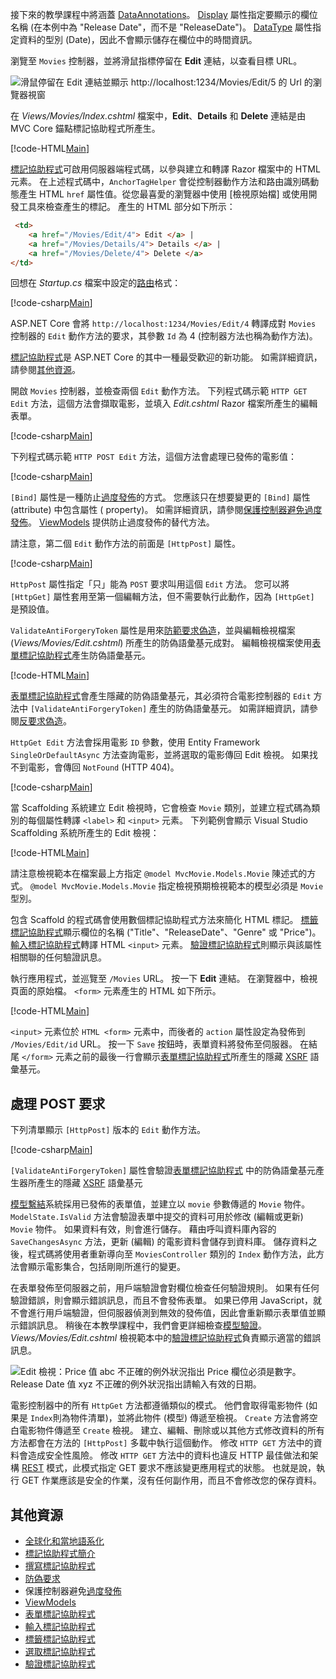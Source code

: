 
接下來的教學課程中將涵蓋 [DataAnnotations](http://msdn.microsoft.com/library/system.componentmodel.dataannotations.aspx)。 [Display](https://msdn.microsoft.com/library/system.componentmodel.dataannotations.displayattribute.aspx) 屬性指定要顯示的欄位名稱 (在本例中為 "Release Date"，而不是 "ReleaseDate")。 [DataType](https://msdn.microsoft.com/library/system.componentmodel.dataannotations.datatypeattribute.aspx) 屬性指定資料的型別 (Date)，因此不會顯示儲存在欄位中的時間資訊。

瀏覽至 `Movies` 控制器，並將滑鼠指標停留在 **Edit** 連結，以查看目標 URL。

![滑鼠停留在 Edit 連結並顯示 http://localhost:1234/Movies/Edit/5 的 Url 的瀏覽器視窗](../../tutorials/first-mvc-app/controller-methods-views/_static/edit7.png)

在 *Views/Movies/Index.cshtml* 檔案中，**Edit**、**Details**  和 **Delete** 連結是由 MVC Core 錨點標記協助程式所產生。

[!code-HTML[Main](../../tutorials/first-mvc-app/start-mvc/sample/MvcMovie/Views/Movies/IndexOriginal.cshtml?highlight=1-3&range=46-50)]

[標記協助程式](xref:mvc/views/tag-helpers/intro)可啟用伺服器端程式碼，以參與建立和轉譯 Razor 檔案中的 HTML 元素。 在上述程式碼中，`AnchorTagHelper` 會從控制器動作方法和路由識別碼動態產生 HTML `href` 屬性值。從您最喜愛的瀏覽器中使用 [檢視原始檔] 或使用開發工具來檢查產生的標記。 產生的 HTML 部分如下所示：

```html
 <td>
    <a href="/Movies/Edit/4"> Edit </a> |
    <a href="/Movies/Details/4"> Details </a> |
    <a href="/Movies/Delete/4"> Delete </a>
</td>
```

回想在 *Startup.cs* 檔案中設定的[路由](xref:mvc/controllers/routing)格式：

[!code-csharp[Main](../../tutorials/first-mvc-app/start-mvc/sample/MvcMovie/Startup.cs?name=snippet_1&highlight=5)]

ASP.NET Core 會將 `http://localhost:1234/Movies/Edit/4` 轉譯成對 `Movies` 控制器的 `Edit` 動作方法的要求，其參數 `Id` 為 4 (控制器方法也稱為動作方法)。

[標記協助程式](xref:mvc/views/tag-helpers/intro)是 ASP.NET Core 的其中一種最受歡迎的新功能。 如需詳細資訊，請參閱[其他資源](#additional-resources)。

開啟 `Movies` 控制器，並檢查兩個 `Edit` 動作方法。 下列程式碼示範 `HTTP GET Edit` 方法，這個方法會擷取電影，並填入 *Edit.cshtml* Razor 檔案所產生的編輯表單。

[!code-csharp[Main](../../tutorials/first-mvc-app/start-mvc/sample/MvcMovie/Controllers/MC1.cs?name=snippet_edit1)]

下列程式碼示範 `HTTP POST Edit` 方法，這個方法會處理已發佈的電影值：

[!code-csharp[Main](../../tutorials/first-mvc-app/start-mvc/sample/MvcMovie/Controllers/MC1.cs?name=snippet_edit2)]

`[Bind]` 屬性是一種防止[過度發佈](https://docs.microsoft.com/aspnet/mvc/overview/getting-started/getting-started-with-ef-using-mvc/implementing-basic-crud-functionality-with-the-entity-framework-in-asp-net-mvc-application#overpost)的方式。 您應該只在想要變更的 `[Bind]` 屬性 (attribute) 中包含屬性 ( property)。 如需詳細資訊，請參閱[保護控制器避免過度發佈](http://www.asp.net/mvc/overview/getting-started/getting-started-with-ef-using-mvc/implementing-basic-crud-functionality-with-the-entity-framework-in-asp-net-mvc-application#overpost)。 [ViewModels](http://rachelappel.com/use-viewmodels-to-manage-data-amp-organize-code-in-asp-net-mvc-applications/) 提供防止過度發佈的替代方法。

請注意，第二個 `Edit` 動作方法的前面是 `[HttpPost]` 屬性。

[!code-csharp[Main](../../tutorials/first-mvc-app/start-mvc/sample/MvcMovie/Controllers/MC1.cs?name=snippet_edit2&highlight=4)]

`HttpPost` 屬性指定「只」能為 `POST` 要求叫用這個 `Edit` 方法。 您可以將 `[HttpGet]` 屬性套用至第一個編輯方法，但不需要執行此動作，因為 `[HttpGet]` 是預設值。

`ValidateAntiForgeryToken` 屬性是用來[防範要求偽造](xref:security/anti-request-forgery)，並與編輯檢視檔案 (*Views/Movies/Edit.cshtml*) 所產生的防偽語彙基元成對。 編輯檢視檔案使用[表單標記協助程式](xref:mvc/views/working-with-forms)產生防偽語彙基元。

[!code-HTML[Main](../../tutorials/first-mvc-app/start-mvc/sample/MvcMovie/Views/Movies/Edit.cshtml?range=9)]

[表單標記協助程式](xref:mvc/views/working-with-forms)會產生隱藏的防偽語彙基元，其必須符合電影控制器的 `Edit` 方法中 `[ValidateAntiForgeryToken]` 產生的防偽語彙基元。 如需詳細資訊，請參閱[反要求偽造](xref:security/anti-request-forgery)。

`HttpGet Edit` 方法會採用電影 `ID` 參數，使用 Entity Framework `SingleOrDefaultAsync` 方法查詢電影，並將選取的電影傳回 Edit 檢視。 如果找不到電影，會傳回 `NotFound` (HTTP 404)。

[!code-csharp[Main](../../tutorials/first-mvc-app/start-mvc/sample/MvcMovie/Controllers/MC1.cs?name=snippet_edit1)]

當 Scaffolding 系統建立 Edit 檢視時，它會檢查 `Movie` 類別，並建立程式碼為類別的每個屬性轉譯 `<label>` 和 `<input>` 元素。 下列範例會顯示 Visual Studio Scaffolding 系統所產生的 Edit 檢視：

[!code-HTML[Main](../../tutorials/first-mvc-app/start-mvc/sample/MvcMovie/Views/Movies/EditCopy.cshtml?highlight=1)]

請注意檢視範本在檔案最上方指定 `@model MvcMovie.Models.Movie` 陳述式的方式。 `@model MvcMovie.Models.Movie` 指定檢視預期檢視範本的模型必須是 `Movie` 型別。

包含 Scaffold 的程式碼會使用數個標記協助程式方法來簡化 HTML 標記。 [標籤標記協助程式](xref:mvc/views/working-with-forms)顯示欄位的名稱 ("Title"、"ReleaseDate"、"Genre" 或 "Price")。 [輸入標記協助程式](xref:mvc/views/working-with-forms)轉譯 HTML `<input>` 元素。 [驗證標記協助程式](xref:mvc/views/working-with-forms)則顯示與該屬性相關聯的任何驗證訊息。

執行應用程式，並巡覽至 `/Movies` URL。 按一下 **Edit** 連結。 在瀏覽器中，檢視頁面的原始檔。 `<form>` 元素產生的 HTML 如下所示。

[!code-HTML[Main](../../tutorials/first-mvc-app/start-mvc/sample/MvcMovie/Views/Shared/edit_view_source.html?highlight=1,6,10,17,24,28)]

`<input>` 元素位於 `HTML <form>` 元素中，而後者的 `action` 屬性設定為發佈到 `/Movies/Edit/id` URL。 按一下 `Save` 按鈕時，表單資料將發佈至伺服器。 在結尾 `</form>` 元素之前的最後一行會顯示[表單標記協助程式](xref:mvc/views/working-with-forms)所產生的隱藏 [XSRF](xref:security/anti-request-forgery) 語彙基元。

## <a name="processing-the-post-request"></a>處理 POST 要求

下列清單顯示 `[HttpPost]` 版本的 `Edit` 動作方法。

[!code-csharp[Main](../../tutorials/first-mvc-app/start-mvc/sample/MvcMovie/Controllers/MC1.cs?name=snippet_edit2)]

`[ValidateAntiForgeryToken]` 屬性會驗證[表單標記協助程式](xref:mvc/views/working-with-forms) 中的防偽語彙基元產生器所產生的隱藏 [XSRF](xref:security/anti-request-forgery) 語彙基元

[模型繫結](xref:mvc/models/model-binding)系統採用已發佈的表單值，並建立以 `movie` 參數傳遞的 `Movie` 物件。 `ModelState.IsValid` 方法會驗證表單中提交的資料可用於修改 (編輯或更新) `Movie` 物件。 如果資料有效，則會進行儲存。 藉由呼叫資料庫內容的 `SaveChangesAsync` 方法，更新 (編輯) 的電影資料會儲存到資料庫。 儲存資料之後，程式碼將使用者重新導向至 `MoviesController` 類別的 `Index` 動作方法，此方法會顯示電影集合，包括剛剛所進行的變更。

在表單發佈至伺服器之前，用戶端驗證會對欄位檢查任何驗證規則。 如果有任何驗證錯誤，則會顯示錯誤訊息，而且不會發佈表單。 如果已停用 JavaScript，就不會進行用戶端驗證，但伺服器偵測到無效的發佈值，因此會重新顯示表單值並顯示錯誤訊息。 稍後在本教學課程中，我們會更詳細檢查[模型驗證](xref:mvc/models/validation)。 *Views/Movies/Edit.cshtml* 檢視範本中的[驗證標記協助程式](xref:mvc/views/working-with-forms)負責顯示適當的錯誤訊息。

![Edit 檢視：Price 值 abc 不正確的例外狀況指出 Price 欄位必須是數字。 Release Date 值 xyz 不正確的例外狀況指出請輸入有效的日期。](../../tutorials/first-mvc-app/controller-methods-views/_static/val.png)

電影控制器中的所有 `HttpGet` 方法都遵循類似的模式。 他們會取得電影物件 (如果是 `Index`則為物件清單)，並將此物件 (模型) 傳遞至檢視。 `Create` 方法會將空白電影物件傳遞至 `Create` 檢視。 建立、編輯、刪除或以其他方式修改資料的所有方法都會在方法的 `[HttpPost]` 多載中執行這個動作。 修改 `HTTP GET` 方法中的資料會造成安全性風險。 修改 `HTTP GET` 方法中的資料也違反 HTTP 最佳做法和架構 [REST](http://rest.elkstein.org/) 模式，此模式指定 GET 要求不應該變更應用程式的狀態。 也就是說，執行 GET 作業應該是安全的作業，沒有任何副作用，而且不會修改您的保存資料。

## <a name="additional-resources"></a>其他資源

* [全球化和當地語系化](xref:fundamentals/localization)
* [標記協助程式簡介](xref:mvc/views/tag-helpers/intro)
* [撰寫標記協助程式](xref:mvc/views/tag-helpers/authoring)
* [防偽要求](xref:security/anti-request-forgery)
* 保護控制器避免[過度發佈](http://www.asp.net/mvc/overview/getting-started/getting-started-with-ef-using-mvc/implementing-basic-crud-functionality-with-the-entity-framework-in-asp-net-mvc-application#overpost)
* [ViewModels](http://rachelappel.com/use-viewmodels-to-manage-data-amp-organize-code-in-asp-net-mvc-applications/)
* [表單標記協助程式](xref:mvc/views/working-with-forms)
* [輸入標記協助程式](xref:mvc/views/working-with-forms)
* [標籤標記協助程式](xref:mvc/views/working-with-forms)
* [選取標記協助程式](xref:mvc/views/working-with-forms)
* [驗證標記協助程式](xref:mvc/views/working-with-forms)
